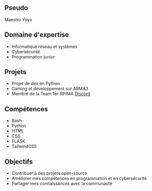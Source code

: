 ## Pseudo
Maestro Yoyo

## Domaine d'expertise
- Informatique réseau et systèmes
- Cybersécurité
- Programmation junior

## Projets
- Projet de dev en Python
- Gaming et développement sur ARMA3
- Membre de la Team 1er-RPIMA [Discord](https://discord.gg/un572h7r)

## Compétences
- Bash
- Python
- HTML
- CSS
- FLASK
- TailwindCSS

## Objectifs
- Contribuer à des projets open-source
- Améliorer mes compétences en programmation et en cybersécurité
- Partager mes connaissances avec la communauté

